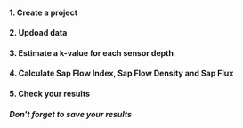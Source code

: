 #### 1. Create a project

#### 2. Updoad data

#### 3. Estimate a k-value for each sensor depth

#### 4. Calculate Sap Flow Index, Sap Flow Density and Sap Flux

#### 5. Check your results

##### Don't forget to save your results


